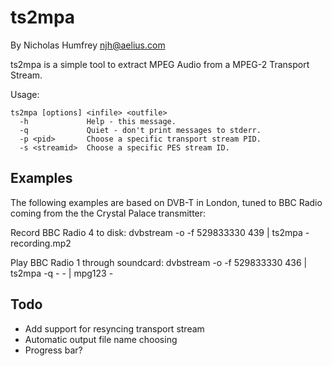 ts2mpa
======
By Nicholas Humfrey <njh@aelius.com>

ts2mpa is a simple tool to extract MPEG Audio from a MPEG-2 Transport Stream.

Usage:

    ts2mpa [options] <infile> <outfile>
      -h             Help - this message.
      -q             Quiet - don't print messages to stderr.
      -p <pid>       Choose a specific transport stream PID.
      -s <streamid>  Choose a specific PES stream ID.



Examples
--------

The following examples are based on DVB-T in London, tuned to 
BBC Radio coming from the the Crystal Palace transmitter:

Record BBC Radio 4 to disk:
dvbstream -o -f 529833330 439 | ts2mpa - recording.mp2

Play BBC Radio 1 through soundcard:
dvbstream -o -f 529833330 436 | ts2mpa -q - - | mpg123 -




Todo
----

- Add support for resyncing transport stream
- Automatic output file name choosing
- Progress bar?


